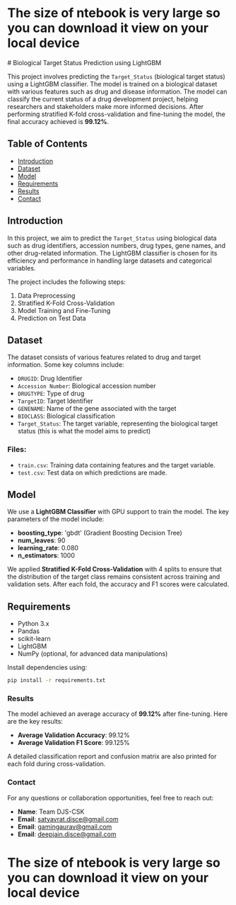 <h1>The size of ntebook is very large so you can download it view on your local device</h1>
# Biological Target Status Prediction using LightGBM

This project involves predicting the `Target_Status` (biological target status) using a LightGBM classifier. The model is trained on a biological dataset with various features such as drug and disease information. The model can classify the current status of a drug development project, helping researchers and stakeholders make more informed decisions.
After performing stratified K-fold cross-validation and fine-tuning the model, the final accuracy achieved is **99.12%**.

## Table of Contents

- [Introduction](#introduction)
- [Dataset](#dataset)
- [Model](#model)
- [Requirements](#requirements)
- [Results](#results)
- [Contact](#contact)

## Introduction

In this project, we aim to predict the `Target_Status` using biological data such as drug identifiers, accession numbers, drug types, gene names, and other drug-related information. The LightGBM classifier is chosen for its efficiency and performance in handling large datasets and categorical variables.

The project includes the following steps:

1. Data Preprocessing
2. Stratified K-Fold Cross-Validation
3. Model Training and Fine-Tuning
4. Prediction on Test Data

## Dataset

The dataset consists of various features related to drug and target information. Some key columns include:

- `DRUGID`: Drug Identifier
- `Accession Number`: Biological accession number
- `DRUGTYPE`: Type of drug
- `TargetID`: Target Identifier
- `GENENAME`: Name of the gene associated with the target
- `BIOCLASS`: Biological classification
- `Target_Status`: The target variable, representing the biological target status (this is what the model aims to predict)

### Files:

- `train.csv`: Training data containing features and the target variable.
- `test.csv`: Test data on which predictions are made.

## Model

We use a **LightGBM Classifier** with GPU support to train the model. The key parameters of the model include:

- **boosting_type**: 'gbdt' (Gradient Boosting Decision Tree)
- **num_leaves**: 90
- **learning_rate**: 0.080
- **n_estimators**: 1000

We applied **Stratified K-Fold Cross-Validation** with 4 splits to ensure that the distribution of the target class remains consistent across training and validation sets. After each fold, the accuracy and F1 scores were calculated.

## Requirements

- Python 3.x
- Pandas
- scikit-learn
- LightGBM
- NumPy (optional, for advanced data manipulations)

Install dependencies using:

```bash
pip install -r requirements.txt
```

### Results

The model achieved an average accuracy of **99.12%** after fine-tuning. Here are the key results:

- **Average Validation Accuracy**: 99.12%
- **Average Validation F1 Score**: 99.125%

A detailed classification report and confusion matrix are also printed for each fold during cross-validation.

### Contact

For any questions or collaboration opportunities, feel free to reach out:

- **Name**: Team DJS-CSK
- **Email**: satyavrat.djsce@gmail.com
- **Email**: gamingaurav@gmail.com
- **Email**: deepjain.djsce@gmail.com

<h1>The size of ntebook is very large so you can download it view on your local device</h1>

